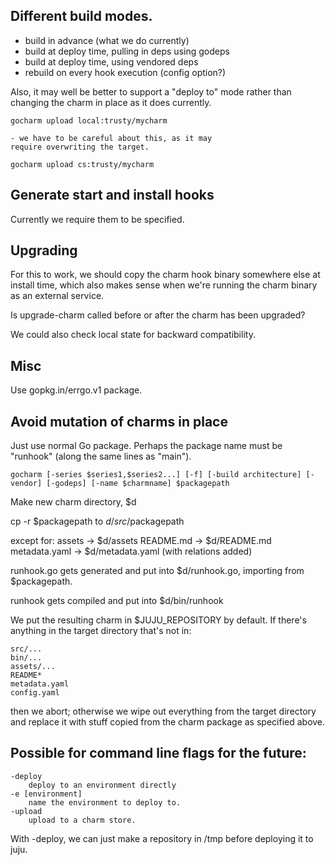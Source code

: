 Different build modes.
----------------

- build in advance (what we do currently)
- build at deploy time, pulling in deps using godeps
- build at deploy time, using vendored deps
- rebuild on every hook execution (config option?)

Also, it may well be better to support a "deploy to"
mode rather than changing the charm in place
as it does currently.

    gocharm upload local:trusty/mycharm

	- we have to be careful about this, as it may
	require overwriting the target.

    gocharm upload cs:trusty/mycharm

Generate start and install hooks
------------------------

Currently we require them to be specified.

Upgrading
--------

For this to work, we should copy the charm hook
binary somewhere else at install time,
which also makes sense when we're running
the charm binary as an external service.

Is upgrade-charm called before or after the
charm has been upgraded?

We could also check local state for backward
compatibility.

Misc
----

Use gopkg.in/errgo.v1 package.

Avoid mutation of charms in place
---------------------------

Just use normal Go package. Perhaps the package name must be "runhook"
(along the same lines as "main").

	gocharm [-series $series1,$series2...] [-f] [-build architecture] [-vendor] [-godeps] [-name $charmname] $packagepath 

Make new charm directory, $d

cp -r $packagepath to $d/src/$packagepath

except for:
	assets -> $d/assets
	README.md -> $d/README.md
	metadata.yaml -> $d/metadata.yaml (with relations added)

runhook.go gets generated and put into $d/runhook.go, importing
from $packagepath.

runhook gets compiled and put into $d/bin/runhook

We put the resulting charm in $JUJU_REPOSITORY by default.
If there's anything in the target directory that's not in:

	src/...
	bin/...
	assets/...
	README*
	metadata.yaml
	config.yaml

then we abort; otherwise we wipe out everything from the
target directory and replace it with stuff copied from the charm
package as specified above.


Possible for command line flags for the future:
-----------------------------------

	-deploy
		deploy to an environment directly
	-e [environment]
		name the environment to deploy to.
	-upload
		upload to a charm store.

With -deploy, we can just make a repository in /tmp before deploying it to juju.

